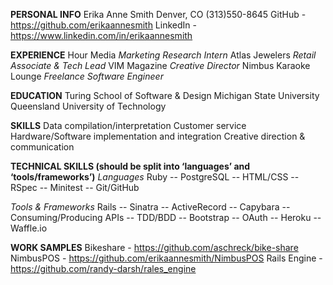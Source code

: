 **PERSONAL INFO**
Erika Anne Smith
Denver, CO
(313)550-8645
GitHub - https://github.com/erikaannesmith
LinkedIn - https://www.linkedin.com/in/erikaannesmith

**EXPERIENCE**
Hour Media *Marketing Research Intern*
Atlas Jewelers *Retail Associate & Tech Lead*
VIM Magazine *Creative Director*
Nimbus Karaoke Lounge *Freelance Software Engineer*

**EDUCATION**
Turing School of Software & Design
Michigan State University
Queensland University of Technology

**SKILLS**
Data compilation/interpretation
Customer service
Hardware/Software implementation and integration
Creative direction & communication

**TECHNICAL SKILLS (should be split into ‘languages’ and ‘tools/frameworks’)**
*Languages*
Ruby
-- PostgreSQL
-- HTML/CSS
-- RSpec
-- Minitest
-- Git/GitHub

*Tools & Frameworks*
Rails
-- Sinatra
-- ActiveRecord
-- Capybara
-- Consuming/Producing APIs
-- TDD/BDD
-- Bootstrap
-- OAuth
-- Heroku
-- Waffle.io

**WORK SAMPLES**
Bikeshare - https://github.com/aschreck/bike-share
NimbusPOS - https://github.com/erikaannesmith/NimbusPOS
Rails Engine - https://github.com/randy-darsh/rales_engine
